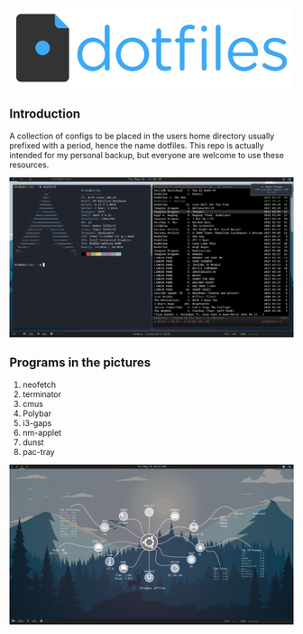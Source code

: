 ![dotfiles](https://raw.githubusercontent.com/LoneWolf38/DotFiles/master/dotfiles-logo.png)

## Introduction
A collection of configs to be placed in the users home directory usually prefixed with a period, hence the name dotfiles.
This repo is actually intended for my personal backup, but everyone are welcome to use these resources. 


![Screeshot](https://raw.githubusercontent.com/LoneWolf38/DotFiles/master/i3_dunst.png)


## Programs in the pictures

1. neofetch
2. terminator
3. cmus
4. Polybar
5. i3-gaps
6. nm-applet
7. dunst
8. pac-tray


![Screenshot](https://raw.githubusercontent.com/LoneWolf38/DotFiles/master/conky.png)
